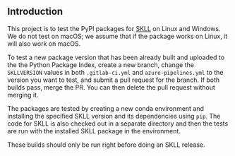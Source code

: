 ## Introduction

This project is to test the PyPI packages for [SKLL](https://github.com/EducationalTestingService/skll) on Linux and Windows. We do not test on macOS; we assume that if the package works on Linux, it will also work on macOS.

To test a new package version that has been already built and uploaded to the the Python Package Index, create a new branch, change the `SKLLVERSION` values in both `.gitlab-ci.yml` and `azure-pipelines.yml` to the version you want to test, and submit a pull request for the branch. If both builds pass, merge the PR. You can then delete the pull request without merging it.

The packages are tested by creating a new conda environment and installing the specified SKLL version and its dependencies using `pip`. The code for SKLL is also checked out in a separate directory and then the tests are run with the installed SKLL package in the environment.

These builds should only be run right before doing an SKLL release.
